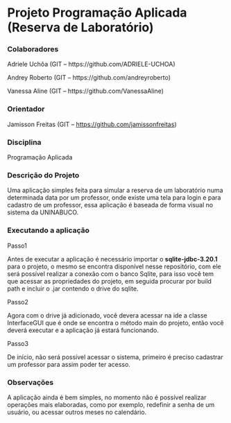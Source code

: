 <h1><b>Projeto Programação Aplicada (Reserva de Laboratório)</b></h1>


<h3><b>Colaboradores</b></h3>

<p>Adriele Uchôa (GIT – https://github.com/ADRIELE-UCHOA)</p>
<p>Andrey Roberto (GIT – https://github.com/andreyroberto)</p>
<p>Vanessa Aline (GIT – https://github.com/VanessaAline)</p>

<h3><b>Orientador</b></h3>

Jamisson Freitas (GIT – https://github.com/jamissonfreitas)

<h3><b>Disciplina</b></h3>

Programação Aplicada

<h3><b>Descrição do Projeto</b></h3>

Uma aplicação simples feita para simular a reserva de um laboratório numa determinada data por um professor, onde existe uma tela para login e para cadastro de um professor, essa aplicação é baseada de forma visual no sistema da UNINABUCO.

<h3><b>Executando a aplicação</b></h3>

Passo1

Antes de executar a aplicação é necessário importar o <b>sqlite-jdbc-3.20.1</b> para o projeto, o mesmo se encontra disponível nesse repositório, com ele será possível realizar a conexão com o banco Sqlite, para isso você tem que acessar as propriedades do projeto, em seguida procurar por build path e incluir o .jar contendo o drive do sqlite.

Passo2

Agora com o drive já adicionado, você devera acessar na ide a classe InterfaceGUI que é onde se encontra o método main do projeto, então você deverá executar e a aplicação já estará funcionando.

Passo3

De início, não será possível acessar o sistema, primeiro é preciso cadastrar um professor para assim poder ter acesso.


<h3><b>Observações</b></h3>

A aplicação ainda é bem simples, no momento não é possível realizar operações mais elaboradas, como por exemplo, redefinir a senha de um usuário, ou acessar outros meses no calendário.
